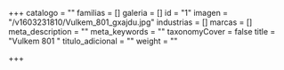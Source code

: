 +++
catalogo = ""
familias = []
galeria = []
id = "1"
imagen = "/v1603231810/Vulkem_801_gxajdu.jpg"
industrias = []
marcas = []
meta_description = ""
meta_keywords = ""
taxonomyCover = false
title = "Vulkem 801 "
titulo_adicional = ""
weight = ""

+++
